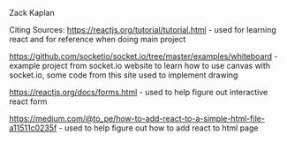 Zack Kaplan

Citing Sources:
https://reactjs.org/tutorial/tutorial.html - used for learning react and for reference when doing main project

https://github.com/socketio/socket.io/tree/master/examples/whiteboard - example project from socket.io website to learn how to use canvas with socket.io, some code from this site used to implement drawing

https://reactjs.org/docs/forms.html - used to help figure out interactive react form

https://medium.com/@to_pe/how-to-add-react-to-a-simple-html-file-a11511c0235f - used to help figure out how to add react to html page
